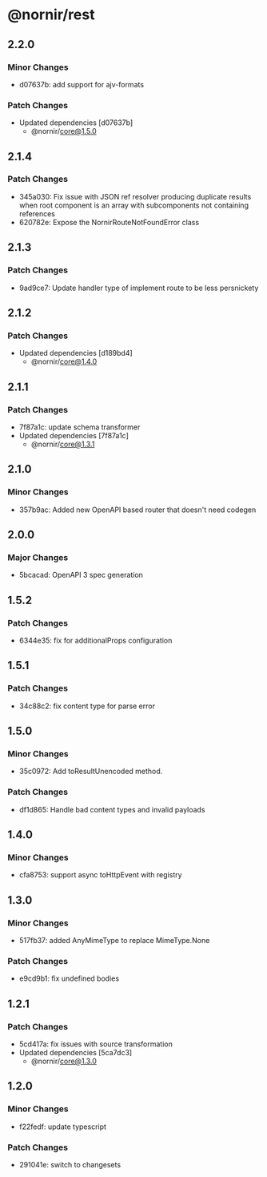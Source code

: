 # @nornir/rest

## 2.2.0

### Minor Changes

- d07637b: add support for ajv-formats

### Patch Changes

- Updated dependencies [d07637b]
  - @nornir/core@1.5.0

## 2.1.4

### Patch Changes

- 345a030: Fix issue with JSON ref resolver producing duplicate results when root component is an array with subcomponents not containing references
- 620782e: Expose the NornirRouteNotFoundError class

## 2.1.3

### Patch Changes

- 9ad9ce7: Update handler type of implement route to be less persnickety

## 2.1.2

### Patch Changes

- Updated dependencies [d189bd4]
  - @nornir/core@1.4.0

## 2.1.1

### Patch Changes

- 7f87a1c: update schema transformer
- Updated dependencies [7f87a1c]
  - @nornir/core@1.3.1

## 2.1.0

### Minor Changes

- 357b9ac: Added new OpenAPI based router that doesn't need codegen

## 2.0.0

### Major Changes

- 5bcacad: OpenAPI 3 spec generation

## 1.5.2

### Patch Changes

- 6344e35: fix for additionalProps configuration

## 1.5.1

### Patch Changes

- 34c88c2: fix content type for parse error

## 1.5.0

### Minor Changes

- 35c0972: Add toResultUnencoded method.

### Patch Changes

- df1d865: Handle bad content types and invalid payloads

## 1.4.0

### Minor Changes

- cfa8753: support async toHttpEvent with registry

## 1.3.0

### Minor Changes

- 517fb37: added AnyMimeType to replace MimeType.None

### Patch Changes

- e9cd9b1: fix undefined bodies

## 1.2.1

### Patch Changes

- 5cd417a: fix issues with source transformation
- Updated dependencies [5ca7dc3]
  - @nornir/core@1.3.0

## 1.2.0

### Minor Changes

- f22fedf: update typescript

### Patch Changes

- 291041e: switch to changesets
